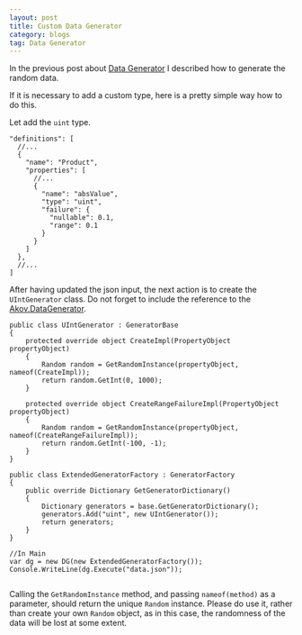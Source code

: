 ```yaml
---
layout: post
title: Custom Data Generator 
category: blogs
tag: Data Generator 
---
```


In the previous post about <a href="/blogs/2020/08/26/Data-generator">Data Generator</a> I described how to generate the random data.

If it is necessary to add a custom type, here is a pretty simple way how to do this.

Let add the `uint` type.

<pre><code class="language-cs">"definitions": [
  //...
  {
    "name": "Product",
    "properties": [
      //...
      {
        "name": "absValue",
        "type": "uint",
        "failure": {
          "nullable": 0.1,
          "range": 0.1 
        }
      }
    ]
  },
  //...
]
</code></pre>

After having updated the json input, the next action is to create the `UIntGenerator` class. Do not forget to include the reference to the <a href="https://www.nuget.org/packages/Akov.DataGenerator/">Akov.DataGenerator</a>.

<pre><code class="language-cs">public class UIntGenerator : GeneratorBase
{
    protected override object CreateImpl(PropertyObject propertyObject)
    {
        Random random = GetRandomInstance(propertyObject, nameof(CreateImpl));
        return random.GetInt(0, 1000);    
    }

    protected override object CreateRangeFailureImpl(PropertyObject propertyObject)
    {
        Random random = GetRandomInstance(propertyObject, nameof(CreateRangeFailureImpl));
        return random.GetInt(-100, -1);
    }
}

public class ExtendedGeneratorFactory : GeneratorFactory
{
    public override Dictionary<string, GeneratorBase> GetGeneratorDictionary()
    {
        Dictionary<string, GeneratorBase> generators = base.GetGeneratorDictionary();
        generators.Add("uint", new UIntGenerator());
        return generators;
    }
}

//In Main
var dg = new DG(new ExtendedGeneratorFactory());
Console.WriteLine(dg.Execute("data.json"));

</code></pre>

Calling the `GetRandomInstance` method, and passing `nameof(method)` as a parameter, should return the unique `Random` instance. Please do use it, rather than create your own `Random` object, as in this case, the randomness of the data will be lost at some extent.